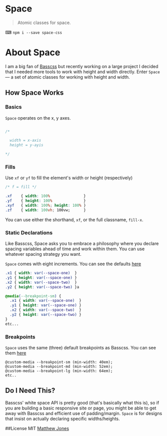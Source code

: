 # Space

> Atomic classes for space.


⌨  ``npm i --save space-css``



# About Space

I am a big fan of [Basscss](http://basscss.com) but recently working on a large project I decided that I needed more tools
to work with height and width directly. Enter ``Space`` &mdash; a set of atomic classes for working with height and width.


## How Space Works

### Basics 

``Space`` operates on the x, y axes. 

```css

/* 

  width = x-axis 
  height = y-ayis 

*/

```

### Fills

Use ``xf`` or ``yf`` to fill the element's width or height (respectively)

```css
/* f = fill */

.xf    { width: 100%               }
.yf    { height: 100%              }
.xyf   { width: 100%; height: 100% }
.zf    { width: 100vh; 100vw;      }

```
You can use either the shorthand, ``xf``, or the full classname, ``fill-x``.


### Static Declarations

Like Basscss, Space asks you to embrace a philosophy where you declare spacing variables ahead of time and work within them.
You can use whatever spacing strategy you want.  

``Space`` comes with eight increments. You can see the defaults [here](https://github.com/hew/space-css/blob/master/index.css#L10)

```css
.x1 { width: var(--space-one)  }
.y1 { height: var(--space-one) }
.x2 { width: var(--space-two)  }
.y2 { height: var(--space-two) }a

@media(--breakpoint-sm) {
  .x1 { width: var(--space-one)  }
  .y1 { height: var(--space-one) }
  .x2 { width: var(--space-two)  }
  .y2 { height: var(--space-two) }
}
etc...
```


### Breakpoints

``Space`` uses the same (three) default breakpoints as Basscss. You can see them [here](https://github.com/hew/space-css/blob/master/index.css#L6)

```
@custom-media --breakpoint-sm (min-width: 40em);
@custom-media --breakpoint-md (min-width: 52em);
@custom-media --breakpoint-lg (min-width: 64em);
etc..
```



## Do I Need This?

Basscss' white space API is pretty good (that's basically what this is), so if you are building a basic responsive site or page,
you might be able to get away with Basscss and efficient use of padding/margin. ``Space`` is for designs that insist on
actually declaring specific widths/heights.


##License
MIT [Matthew Jones](http://hew.tools)
